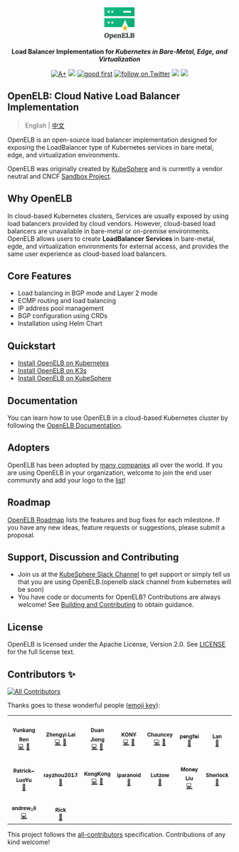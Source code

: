 <p align="center">
<a href="https://openelb.github.io/"><img src="doc/logo/openelb-vertical.svg" alt="banner" width="70px"></a>
</p>

<p align="center">
<b>Load Balancer Implementation for <i>Kubernetes in Bare-Metal, Edge, and Virtualization</i></b>
</p>

<p align=center>
<a href="https://goreportcard.com/report/github.com/openelb/openelb"><img src="https://goreportcard.com/badge/github.com/openelb/openelb" alt="A+"></a>
<a href="https://hub.docker.com/r/kubesphere/openelb"><img src="https://img.shields.io/docker/pulls/kubesphere/openelb"></a>
<a href="https://github.com/openelb/openelb/issues?q=is%3Aissue+is%3Aopen+label%3A%22good+first+issue%22"><img src="https://img.shields.io/github/issues/badges/shields/good%20first%20issue" alt="good first"></a>
<a href="https://twitter.com/intent/follow?screen_name=KubeSphere"><img src="https://img.shields.io/twitter/follow/KubeSphere?style=social" alt="follow on Twitter"></a>
<a href="https://join.slack.com/t/kubesphere/shared_invite/enQtNTE3MDIxNzUxNzQ0LTZkNTdkYWNiYTVkMTM5ZThhODY1MjAyZmVlYWEwZmQ3ODQ1NmM1MGVkNWEzZTRhNzk0MzM5MmY4NDc3ZWVhMjE"><img src="https://img.shields.io/badge/Slack-600%2B-blueviolet?logo=slack&amp;logoColor=white"></a>
<a href="https://www.youtube.com/channel/UCyTdUQUYjf7XLjxECx63Hpw"><img src="https://img.shields.io/youtube/channel/subscribers/UCyTdUQUYjf7XLjxECx63Hpw?style=social"></a>
</p>

## OpenELB: Cloud Native Load Balancer Implementation

> English | [中文](README_zh.md)

OpenELB is an open-source load balancer implementation designed for exposing the LoadBalancer type of Kubernetes services in bare metal, edge, and virtualization environments. 

OpenELB was originally created by [KubeSphere](https://kubesphere.io) and is currently a vendor neutral and CNCF [Sandbox Project](https://www.cncf.io/sandbox-projects/).

## Why OpenELB

In cloud-based Kubernetes clusters, Services are usually exposed by using load balancers provided by cloud vendors. However, cloud-based load balancers are unavailable in bare-metal or on-premise environments. OpenELB allows users to create **LoadBalancer Services** in bare-metal, egde, and virtualization environments for external access, and provides the same user experience as cloud-based load balancers.

## Core Features

- Load balancing in BGP mode and Layer 2 mode
- ECMP routing and load balancing
- IP address pool management
- BGP configuration using CRDs
- Installation using Helm Chart

## Quickstart

- [Install OpenELB on Kubernetes](https://openelb.github.io/docs/getting-started/installation/install-openelb-on-kubernetes/)
- [Install OpenELB on K3s](https://openelb.github.io/docs/getting-started/installation/install-openelb-on-k3s/)
- [Install OpenELB on KubeSphere](https://openelb.github.io/docs/getting-started/installation/install-openelb-on-kubesphere/)
## Documentation

You can learn how to use OpenELB in a cloud-based Kubernetes cluster by following the [OpenELB Documentation](https://openelb.github.io/docs/).

## Adopters

OpenELB has been adopted by [many companies](./ADOPTERS.md) all over the world. If you are using OpenELB in your organization, welcome to join the end user community and add your logo to the [list](./ADOPTERS.md)!

## Roadmap

[OpenELB Roadmap](doc/roadmap.md) lists the features and bug fixes for each milestone. If you have any new ideas, feature requests or suggestions, please submit a proposal. 

## Support, Discussion and Contributing

* Join us at the [KubeSphere Slack Channel](https://kubesphere.slack.com/join/shared_invite/enQtNTE3MDIxNzUxNzQ0LTZkNTdkYWNiYTVkMTM5ZThhODY1MjAyZmVlYWEwZmQ3ODQ1NmM1MGVkNWEzZTRhNzk0MzM5MmY4NDc3ZWVhMjE#/) to get support or simply tell us that you are using OpenELB.(openelb slack channel from kubernetes will be soon)
* You have code or documents for OpenELB? Contributions are always welcome! See [Building and Contributing](https://openelb.github.io/docs/building-and-contributing/) to obtain guidance.

## License

OpenELB is licensed under the Apache License, Version 2.0. See [LICENSE](./LICENSE) for the full license text.

## Contributors ✨

<!-- ALL-CONTRIBUTORS-BADGE:START - Do not remove or modify this section -->
[![All Contributors](https://img.shields.io/badge/all_contributors-16-orange.svg?style=flat-square)](#contributors-)
<!-- ALL-CONTRIBUTORS-BADGE:END -->

Thanks goes to these wonderful people ([emoji key](https://allcontributors.org/docs/en/emoji-key)):

<!-- ALL-CONTRIBUTORS-LIST:START - Do not remove or modify this section -->
<!-- prettier-ignore-start -->
<!-- markdownlint-disable -->
<table>
  <tr>
    <td align="center"><a href="https://github.com/renyunkang"><img src="https://avatars.githubusercontent.com/u/33660223?v=4?s=100" width="100px;" alt=""/><br /><sub><b>Yunkang Ren</b></sub></a><br /><a href="https://github.com/openelb/openelb/commits?author=renyunkang" title="Code">💻</a> <a href="https://github.com/openelb/openelb/commits?author=renyunkang" title="Documentation">📖</a></td>
    <td align="center"><a href="https://github.com/zheng1"><img src="https://avatars.githubusercontent.com/u/4156721?v=4?s=100" width="100px;" alt=""/><br /><sub><b>Zhengyi Lai</b></sub></a><br /><a href="https://github.com/openelb/openelb/commits?author=zheng1" title="Code">💻</a> <a href="https://github.com/openelb/openelb/commits?author=zheng1" title="Documentation">📖</a></td>
    <td align="center"><a href="https://github.com/duanjiong"><img src="https://avatars.githubusercontent.com/u/3678855?v=4?s=100" width="100px;" alt=""/><br /><sub><b>Duan Jiong</b></sub></a><br /><a href="https://github.com/openelb/openelb/commits?author=duanjiong" title="Code">💻</a> <a href="https://github.com/openelb/openelb/commits?author=duanjiong" title="Documentation">📖</a></td>
    <td align="center"><a href="https://github.com/KONY128"><img src="https://avatars.githubusercontent.com/u/41882659?v=4?s=100" width="100px;" alt=""/><br /><sub><b>KONY</b></sub></a><br /><a href="https://github.com/openelb/openelb/commits?author=KONY128" title="Code">💻</a> <a href="https://github.com/openelb/openelb/commits?author=KONY128" title="Documentation">📖</a></td>
    <td align="center"><a href="https://github.com/chaunceyjiang"><img src="https://avatars.githubusercontent.com/u/17962021?v=4?s=100" width="100px;" alt=""/><br /><sub><b>Chauncey</b></sub></a><br /><a href="https://github.com/openelb/openelb/commits?author=chaunceyjiang" title="Code">💻</a> <a href="https://github.com/openelb/openelb/commits?author=chaunceyjiang" title="Documentation">📖</a></td>
    <td align="center"><a href="https://feynmanzhou.github.io/"><img src="https://avatars.githubusercontent.com/u/40452856?v=4?s=100" width="100px;" alt=""/><br /><sub><b>pengfei</b></sub></a><br /><a href="https://github.com/openelb/openelb/commits?author=FeynmanZhou" title="Documentation">📖</a></td>
    <td align="center"><a href="https://liangyuanpeng.com/"><img src="https://avatars.githubusercontent.com/u/28711504?v=4?s=100" width="100px;" alt=""/><br /><sub><b>Lan</b></sub></a><br /><a href="https://github.com/openelb/openelb/commits?author=liangyuanpeng" title="Documentation">📖</a></td>
  </tr>
  <tr>
    <td align="center"><a href="https://github.com/Patrick-LuoYu"><img src="https://avatars.githubusercontent.com/u/76198553?v=4?s=100" width="100px;" alt=""/><br /><sub><b>Patrick-LuoYu</b></sub></a><br /><a href="https://github.com/openelb/openelb/commits?author=Patrick-LuoYu" title="Documentation">📖</a></td>
    <td align="center"><a href="https://kubesphere.io/"><img src="https://avatars.githubusercontent.com/u/28859385?v=4?s=100" width="100px;" alt=""/><br /><sub><b>rayzhou2017</b></sub></a><br /><a href="https://github.com/openelb/openelb/commits?author=rayzhou2017" title="Documentation">📖</a></td>
    <td align="center"><a href="https://github.com/k0ngk0ng"><img src="https://avatars.githubusercontent.com/u/11732174?v=4?s=100" width="100px;" alt=""/><br /><sub><b>KongKong</b></sub></a><br /><a href="https://github.com/openelb/openelb/commits?author=k0ngk0ng" title="Code">💻</a> <a href="https://github.com/openelb/openelb/commits?author=k0ngk0ng" title="Documentation">📖</a></td>
    <td align="center"><a href="https://github.com/iparanoid"><img src="https://avatars.githubusercontent.com/u/6026988?v=4?s=100" width="100px;" alt=""/><br /><sub><b>iparanoid</b></sub></a><br /><a href="https://github.com/openelb/openelb/commits?author=iparanoid" title="Documentation">📖</a></td>
    <td align="center"><a href="https://github.com/GeorgeGuo2018"><img src="https://avatars.githubusercontent.com/u/3407226?v=4?s=100" width="100px;" alt=""/><br /><sub><b>Lutzow</b></sub></a><br /><a href="https://github.com/openelb/openelb/commits?author=GeorgeGuo2018" title="Documentation">📖</a></td>
    <td align="center"><a href="https://juejin.cn/user/800100194726088/posts"><img src="https://avatars.githubusercontent.com/u/7127874?v=4?s=100" width="100px;" alt=""/><br /><sub><b>Money Liu</b></sub></a><br /><a href="https://github.com/openelb/openelb/commits?author=lx1036" title="Code">💻</a></td>
    <td align="center"><a href="https://www.linkedin.com/in/sherlock-xu/"><img src="https://avatars.githubusercontent.com/u/65327072?v=4?s=100" width="100px;" alt=""/><br /><sub><b>Sherlock</b></sub></a><br /><a href="https://github.com/openelb/openelb/commits?author=Sherlock113" title="Documentation">📖</a></td>
  </tr>
  <tr>
    <td align="center"><a href="https://github.com/xyz-li"><img src="https://avatars.githubusercontent.com/u/6263928?v=4?s=100" width="100px;" alt=""/><br /><sub><b>andrew_li</b></sub></a><br /><a href="https://github.com/openelb/openelb/commits?author=xyz-li" title="Code">💻</a></td>
    <td align="center"><a href="https://linuxsuren.github.io/open-source-best-practice/"><img src="https://avatars.githubusercontent.com/u/1450685?v=4?s=100" width="100px;" alt=""/><br /><sub><b>Rick</b></sub></a><br /><a href="https://github.com/openelb/openelb/commits?author=LinuxSuRen" title="Documentation">📖</a></td>
  </tr>
</table>

<!-- markdownlint-restore -->
<!-- prettier-ignore-end -->

<!-- ALL-CONTRIBUTORS-LIST:END -->

This project follows the [all-contributors](https://github.com/all-contributors/all-contributors) specification. Contributions of any kind welcome!
